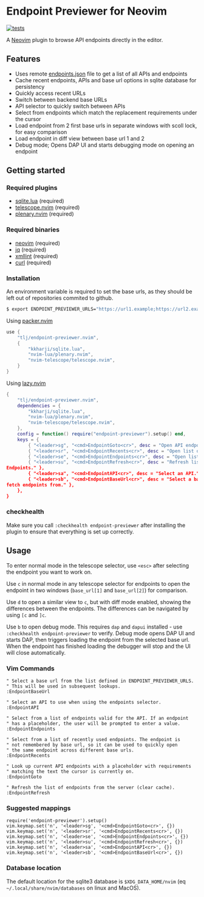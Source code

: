 # Endpoint Previewer for Neovim

[![tests](https://github.com/tlj/endpoint-previewer.nvim/actions/workflows/integration.yml/badge.svg)](https://github.com/tlj/endpoint-previewer.nvim/actions/workflows/integration.yml)

A [Neovim](https://neovim.io/) plugin to browse API endpoints directly in the
editor.

## Features

- Uses remote [endpoints.json](ENDPOINTS.md) file to get a list of all APIs and endpoints
- Cache recent endpoints, APIs and base url options in sqlite database for
  persistency
- Quickly access recent URLs 
- Switch between backend base URLs 
- API selector to quickly switch between APIs 
- Select from endpoints which match the replacement requirements under the
  cursor 
- Load endpoint from 2 first base urls in separate windows with scoll lock, for
  easy comparison
- Load endpoint in diff view between base url 1 and 2
- Debug mode; Opens DAP UI and starts debugging mode on opening an endpoint

## Getting started

### Required plugins

- [sqlite.lua](https://github.com/kkharji/sqlite.lua) (required)
- [telescope.nvim](https://github.com/nvim-telescope/telescope.nvim) (required)
- [plenary.nvim](https://github.com/nvim-lua/plenary.nvim) (required)

### Required binaries

- [neovim](https://neovim.io) (required)
- [jq](https://stedolan.github.io/jq/) (required)
- [xmllint](https://gnomes.pages.gitlab.gnome.org/libxml2/xmllint.html)
  (required)
- [curl](https://curl.se) (required)

### Installation

An environment variable is required to set the base urls, as they should be left
out of repositories commited to github.

```bash 
$ export ENDPOINT_PREVIEWER_URLS="https://url1.example;https://url2.example" 
```

Using [packer.nvim](https://github.com/wbthomason/packer.nvim) 

```lua 
use { 
	"tlj/endpoint-previewer.nvim", 
	{ 
		"kkharji/sqlite.lua",
		"nvim-lua/plenary.nvim", 
		"nvim-telescope/telescope.nvim", 
	} 
} 
```

Using [lazy.nvim](https://github.com/folke/lazy.nvim)

```lua 
{ 
	"tlj/endpoint-previewer.nvim", 
	dependencies = { 
		"kkharji/sqlite.lua",
        "nvim-lua/plenary.nvim", 
        "nvim-telescope/telescope.nvim", 
	}, 
	config = function() require("endpoint-previewer").setup() end, 
	keys = { 
		{ "<leader>sg", "<cmd>EndpointGoto<cr>", desc = "Open API endpoints valid for replacement text on cursor." }, 
		{ "<leader>sr", "<cmd>EndpointRecents<cr>", desc = "Open list of recently opened API endpoints." }, 
		{ "<leader>se", "<cmd>EndpointEndpoints<cr>", desc = "Open list of endpoints for current API." }, 
		{ "<leader>su", "<cmd>EndpointRefresh<cr>", desc = "Refresh list of APIs and
Endpoints." }, 
		{ "<leader>sa", "<cmd>EndpointAPI<cr>", desc = "Select an API." }, 
		{ "<leader>sb", "<cmd>EndpointBaseUrl<cr>", desc = "Select a base URL to
fetch endpoints from." }, 
	}, 
} 
```

### checkhealth

Make sure you call `:checkhealth endpoint-previewer` after installing the plugin
to ensure that everything is set up correctly.

## Usage

To enter normal mode in the telescope selector, use `<esc>` after selecting
the endpoint you want to work on.

Use `c` in normal mode in any telescope selector for endpoints to open the
endpoint in two windows (`base_url[1]` and `base_url[2]`) for comparison.

Use `d` to open a similar view to `c`, but with diff mode enabled, showing the
differences between the endpoints. The differences can be navigated by using
`[c` and `]c`.

Use `b` to open debug mode. This requires `dap` and `dapui` installed - use 
`:checkhealth endpoint-previewer` to verify. Debug mode opens DAP UI and starts 
DAP, then triggers loading the endpoint from the selected base url. When the 
endpoint has finished loading the debugger will stop and the UI will close 
automatically.

### Vim Commands

```vim 
" Select a base url from the list defined in ENDPOINT_PREVIEWER_URLS.
" This will be used in subsequent lookups. 
:EndpointBaseUrl 

" Select an API to use when using the endpoints selector. 
:EndpointAPI 

" Select from a list of endpoints valid for the API. If an endpoint 
" has a placeholder, the user will be prompted to enter a value. 
:EndpointEndpoints 

" Select from a list of recently used endpoints. The endpoint is 
" not remembered by base url, so it can be used to quickly open 
" the same endpoint across different base urls. 
:EndpointRecents 

" Look up current API endpoints with a placeholder with requirements 
" matching the text the cursor is currently on. 
:EndpointGoto 

" Refresh the list of endpoints from the server (clear cache). 
:EndpointRefresh 
```

### Suggested mappings

```vim 
require('endpoint-previewer').setup() 
vim.keymap.set('n', '<leader>sg', '<cmd>EndpointGoto<cr>', {}) 
vim.keymap.set('n', '<leader>sr', '<cmd>EndpointRecents<cr>', {}) 
vim.keymap.set('n', '<leader>se', '<cmd>EndpointEndpoints<cr>', {}) 
vim.keymap.set('n', '<leader>su', '<cmd>EndpointRefresh<cr>', {}) 
vim.keymap.set('n', '<leader>sa', '<cmd>EndpointAPI<cr>', {}) 
vim.keymap.set('n', '<leader>sb', '<cmd>EndpointBaseUrl<cr>', {}) 
```

### Database location

The default location for the sqlite3 database is `$XDG_DATA_HOME/nvim` (eq
`~/.local/share/nvim/databases` on linux and MacOS).



